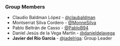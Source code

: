 ### Group Members

* Claudio Baldman López - [@claubaldman](https://www.github.com/claubaldman "Clau's GitHub page")
* Montserrat Silva Cordero - [@MonneSilva](https://www.github.com/MonneSilva "Montse's GitHub page")
* Pablo Beltrán de Casso - [@PabloB94](https://www.github.com/PabloB94 "Pablo's GitHub page")
* Daniel Jesús de la Vega Martín - [@danieldelavega](https://www.github.com/danieldelavega "Dani's GitHub page")
* **Javier del Río García** - [@jadelriga](https://www.github.com/jadelriga "Javi's GitHub page"): Group Leader
